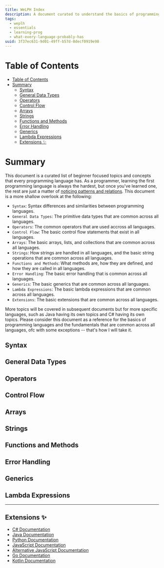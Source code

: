 ```yaml
---
title: WeLPH Index
description: A document curated to understand the basics of programming languages and the fundamentals that are common across all languages.
tags:
  - weplh
  - essentials
  - learning-prog
  - what-every-language-probably-has
uuid: 3f37ec631-9d01-49ff-b57d-0decf0919e98
---
```


# Table of Contents

- [Table of Contents](#table-of-contents)
- [Summary](#summary)
  - [Syntax](#syntax)
  - [General Data Types](#general-data-types)
  - [Operators](#operators)
  - [Control Flow](#control-flow)
  - [Arrays](#arrays)
  - [Strings](#strings)
  - [Functions and Methods](#functions-and-methods)
  - [Error Handling](#error-handling)
  - [Generics](#generics)
  - [Lambda Expressions](#lambda-expressions)
  - [Extensions ✨](#extensions-)

# Summary

This document is a curated list of beginner focused topics and concepts that every programming language has. As a programmer, learning the first programming language is always the hardest, but once you've learned one, the rest are just a matter of [noticing patterns and relations](https://www.youtube.com/watch?v=F1tuoMobTfQ). This document is a more shallow overlook at the following:

- `Syntax`: Syntax differences and similarities between programming languages.
- `General Data Types`: The primitive data types that are common across all languages.
- `Operators`: The common operators that are used accross all languages.
- `Control Flow`: The basic control flow statements that exist in all languages.
- `Arrays`: The basic arrays, lists, and collections that are common across all languages.
- `Strings`: How strings are handled in all languages, and the basic string operations that are common across all languages.
- `Functions and Methods`: What methods are, how they are defined, and how they are called in all languages.
- `Error Handling`: The basic error handling that is common across all languages.
- `Generics`: The basic generics that are common across all languages.
- `Lambda Expressions`: The basic lambda expressions that are common across all languages.
- `Extensions`: The basic extensions that are common across all languages.

More topics will be covered in subsequent documents but for more specific languages, such as Java having its own topics and C# having its own topics. Please consider this document as a reference for the basics of programming languages and the fundamentals that are common across all languages, ofc with some exceptions -- that's how I will take it.

## Syntax

## General Data Types

## Operators

## Control Flow

## Arrays

## Strings

## Functions and Methods

## Error Handling

## Generics

## Lambda Expressions

--- 

## Extensions ✨
- [C# Documentation](https://learn.microsoft.com/en-us/dotnet/csharp/)
- [Java Documentation](https://docs.oracle.com/en/java/)
- [Python Documentation](https://docs.python.org/3/)
- [JavaScript Documentation](https://developer.mozilla.org/en-US/docs/Web/JavaScript)
- [Alternative JavaScript Documentation](https://javascript.info/)
- [Go Documentation](https://golang.org/doc/) 
- [Kotlin Documentation](https://kotlinlang.org/docs/home.html)
